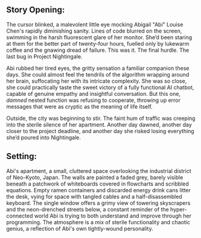 ## Story Opening:

The cursor blinked, a malevolent little eye mocking Abigail "Abi" Louise Chen's rapidly diminishing sanity. Lines of code blurred on the screen, swimming in the harsh fluorescent glare of her monitor. She’d been staring at them for the better part of twenty-four hours, fuelled only by lukewarm coffee and the gnawing dread of failure. This was it. The final hurdle. The last bug in Project Nightingale.

Abi rubbed her tired eyes, the gritty sensation a familiar companion these days. She could almost feel the tendrils of the algorithm wrapping around her brain, suffocating her with its intricate complexity. She was so close, she could practically taste the sweet victory of a fully functional AI chatbot, capable of genuine empathy and insightful conversation. But this one, *damned* nested function was refusing to cooperate, throwing up error messages that were as cryptic as the meaning of life itself.

Outside, the city was beginning to stir. The faint hum of traffic was creeping into the sterile silence of her apartment. Another day dawned, another day closer to the project deadline, and another day she risked losing everything she’d poured into Nightingale.

## Setting:

Abi's apartment, a small, cluttered space overlooking the industrial district of Neo-Kyoto, Japan. The walls are painted a faded grey, barely visible beneath a patchwork of whiteboards covered in flowcharts and scribbled equations. Empty ramen containers and discarded energy drink cans litter the desk, vying for space with tangled cables and a half-disassembled keyboard. The single window offers a grimy view of towering skyscrapers and the neon-drenched streets below, a constant reminder of the hyper-connected world Abi is trying to both understand and improve through her programming. The atmosphere is a mix of sterile functionality and chaotic genius, a reflection of Abi's own tightly-wound personality.
